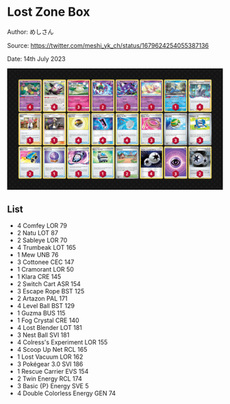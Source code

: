 # Lost Zone Box

Author: めしさん

Source: <https://twitter.com/meshi_yk_ch/status/1679624254055387136>

Date: 14th July 2023

![decklist](../../images/PAL/Lost%20Zone%20Box/4-%20Lost%20Zone%20Box.png)

## List

* 4 Comfey LOR 79
* 2 Natu LOT 87
* 2 Sableye LOR 70
* 4 Trumbeak LOT 165
* 1 Mew UNB 76
* 3 Cottonee CEC 147
* 1 Cramorant LOR 50
* 1 Klara CRE 145
* 2 Switch Cart ASR 154
* 3 Escape Rope BST 125
* 2 Artazon PAL 171
* 4 Level Ball BST 129
* 1 Guzma BUS 115
* 1 Fog Crystal CRE 140
* 4 Lost Blender LOT 181
* 3 Nest Ball SVI 181
* 4 Colress's Experiment LOR 155
* 4 Scoop Up Net RCL 165
* 1 Lost Vacuum LOR 162
* 3 Pokégear 3.0 SVI 186
* 1 Rescue Carrier EVS 154
* 2 Twin Energy RCL 174
* 3 Basic {P} Energy SVE 5
* 4 Double Colorless Energy GEN 74
